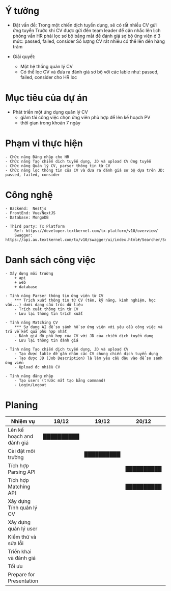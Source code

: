 # Ý tưởng
- Đặt vấn đề:
Trong một chiến dịch tuyển dụng, sẽ có rất nhiều CV gửi ứng tuyển
Trước khi CV được gửi đến team leader để cân nhắc lên lịch phỏng vấn
HR phải lọc sơ bộ bằng mắt để đánh giá sợ bộ ứng viên ở 3 mức: passed, failed, consider
Số lượng CV rất nhiều có thể lên đến hàng trăm

- Giải quyết:
    + Một hệ thống quản lý CV
    + Có thể lọc CV và đưa ra đánh giá sơ bộ với các lable như: passed, failed, consider cho HR loc

# Mục tiêu của dự án
 - Phát triền một ứng dụng quản lý CV
    + giảm tải công việc chọn ứng viên phù hợp để lên kế hoạch PV
    + thời gian trong khoản 7 ngày

# Phạm vi thực hiện
    - Chức năng Đăng nhập cho HR
    - Chức năng Tạo chiến dich tuyển dụng, JD và upload CV ứng tuyển
    - Chức năng Quản lý CV, parser thông tin từ CV
    - Chức năng lọc thông tin của CV và đưa ra đánh giá sơ bộ dựa trên JD: passed, failed, consider

# Công nghệ
    - Backend:  Nestjs
    - FrontEnd: Vue/NextJS
    - Database: MongoDB

    - Third party: Tx Platform
        Ref: https://developer.textkernel.com/tx-platform/v10/overview/
        Swagger: https://api.au.textkernel.com/tx/v10/swagger/ui/index.html#/Searcher/Searcher_Post

# Danh sách công việc
    - Xây dựng môi trường
        + api
        + web
        + database

    - Tính năng Parser thông tin ứng viên từ CV
        *** Trích xuất thông tin từ CV (tên, kỹ năng, kinh nghiệm, học vấn...) dưới dạng cấu trúc dữ liệu
        - Trích xuât thông tin từ CV
        - Lưu lại thông tin trích xuất

    - Tính năng Matching CV
        *** Sử dụng AI để so sánh hồ sơ ứng viên với yêu cầu công việc và trả về kết quả phù hợp nhất
        - Đánh giá độ phù hợp của CV với JD của chiến dịch tuyển dụng
        - Lưu lại thông tin đánh giá

    - Tính năng Tạo chiến dịch tuyển dụng, JD và upload CV
        - Tạo được lable để gắn nhãn các CV chung chiến dịch tuyển dụng
        - Tạo được JD (Job Description) là làm yêu cầu đâu vào để so sánh ứng viên
        - Upload đc nhiều CV

    - Tính năng đăng nhập
        - Tạo users (trước mắt tạo bằng command)
        - Login/Logout

# Planing
| **Nhiệm vụ**                   | **18/12**  | **19/12**  | **20/12**  | **21/12**  | **22/12**  | **23/12**  | **24/12**  | **25/12**  | **26/12**  | **27/12**  | **28/12**  | **29/12**  | **30/12**  | **31/12**  |
|--------------------------------|------------|------------|------------|------------|------------|------------|------------|------------|------------|------------|------------|------------|------------|------------|
| Lên kế hoạch and đánh giá      | ██████████ |            |            |            |            |            |            |            |            |            |            |            |            |            |
| Cài đặt môi trường             |            | ██████████ |            |            |            |            |            |            |            |            |            |            |            |            |
| Tích hợp Parsing API           |            |            | ██████████ | ██████████ | ██████████ |            |            |            |            |            |            |            |            |            |
| Tích hợp Matching API          |            |            | ██████████ | ██████████ | ██████████ |            |            |            |            |            |            |            |            |            |
| Xây dựng Tính quản lý CV       |            |            |            |            |            |            | ██████████ | ██████████ | ██████████ |            |            |            |            |            |
| Xây dựng quản lý user          |            |            |            |            |            |            | ██████████ | ██████████ |            |            |            |            |            |            |
| Kiểm thử và sửa lỗi            |            |            |            |            |            |            |            |            | ██████████ | ██████████ | ██████████ |            |            |            |
| Triển khai và đánh giá         |            |            |            |            |            |            |            |            |            |            |            | ██████████ |            |            |
| Tối ưu                         |            |            |            |            |            |            |            |            |            |            |            | ██████████ | ██████████ | ██████████ |
| Prepare for Presentation       |            |            |            |            |            |            |            |            |            |            |            |            |            | ██████████ |